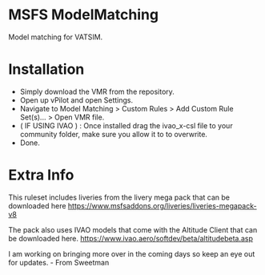 # MSFS ModelMatching

Model matching for VATSIM.

# Installation

- Simply download the VMR from the repository.
- Open up vPilot and open Settings.
- Navigate to Model Matching > Custom Rules > Add Custom Rule Set(s)... > Open VMR file.
- ( IF USING IVAO ) : Once installed drag the ivao_x-csl file to your community folder, make sure you allow it to to overwrite.
- Done.

# Extra Info

This ruleset includes liveries from the livery mega pack that can be downloaded here
https://www.msfsaddons.org/liveries/liveries-megapack-v8

The pack also uses IVAO models that come with the Altitude Client that can be downloaded here.
https://www.ivao.aero/softdev/beta/altitudebeta.asp


I am working on bringing more over in the coming days so keep an eye out for updates. - From Sweetman